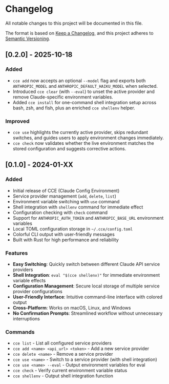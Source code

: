 # Changelog

All notable changes to this project will be documented in this file.

The format is based on [Keep a Changelog](https://keepachangelog.com/en/1.0.0/),
and this project adheres to [Semantic Versioning](https://semver.org/spec/v2.0.0.html).

## [0.2.0] - 2025-10-18

### Added
- `cce add` now accepts an optional `--model` flag and exports both `ANTHROPIC_MODEL` and `ANTHROPIC_DEFAULT_HAIKU_MODEL` when selected.
- Introduced `cce clear` (with `--eval`) to unset the active provider and remove Claude-specific environment variables.
- Added `cce install` for one-command shell integration setup across bash, zsh, and fish, plus an enriched `cce shellenv` helper.

### Improved
- `cce use` highlights the currently active provider, skips redundant switches, and guides users to apply environment changes immediately.
- `cce check` now validates whether the live environment matches the stored configuration and suggests corrective actions.

## [0.1.0] - 2024-01-XX

### Added
- Initial release of CCE (Claude Config Environment)
- Service provider management (`add`, `delete`, `list`)
- Environment variable switching with `use` command
- Shell integration with `shellenv` command for immediate effect
- Configuration checking with `check` command
- Support for `ANTHROPIC_AUTH_TOKEN` and `ANTHROPIC_BASE_URL` environment variables
- Local TOML configuration storage in `~/.cce/config.toml`
- Colorful CLI output with user-friendly messages
- Built with Rust for high performance and reliability

### Features
- **Easy Switching**: Quickly switch between different Claude API service providers
- **Shell Integration**: `eval "$(cce shellenv)"` for immediate environment variable effects
- **Configuration Management**: Secure local storage of multiple service provider configurations
- **User-Friendly Interface**: Intuitive command-line interface with colored output
- **Cross-Platform**: Works on macOS, Linux, and Windows
- **No Confirmation Prompts**: Streamlined workflow without unnecessary interruptions

### Commands
- `cce list` - List all configured service providers
- `cce add <name> <api_url> <token>` - Add a new service provider
- `cce delete <name>` - Remove a service provider
- `cce use <name>` - Switch to a service provider (with shell integration)
- `cce use <name> --eval` - Output environment variables for eval
- `cce check` - Verify current environment variable status
- `cce shellenv` - Output shell integration function
